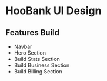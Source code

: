 # HooBank UI Design

## Features Build
 - Navbar
 - Hero Section
 - Build Stats Section
 - Build Business Section
 - Build Billing Section

 
